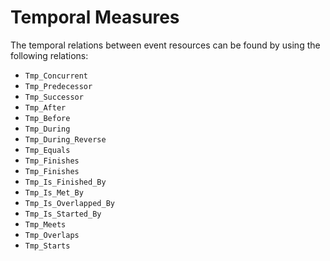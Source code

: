 # Temporal Measures

The temporal relations between event resources can be found by using the following relations:

* `Tmp_Concurrent`
* `Tmp_Predecessor`
* `Tmp_Successor`
* `Tmp_After`
* `Tmp_Before`
* `Tmp_During`
* `Tmp_During_Reverse`
* `Tmp_Equals`
* `Tmp_Finishes`
* `Tmp_Finishes`
* `Tmp_Is_Finished_By`
* `Tmp_Is_Met_By`
* `Tmp_Is_Overlapped_By`
* `Tmp_Is_Started_By`
* `Tmp_Meets`
* `Tmp_Overlaps`
* `Tmp_Starts`
